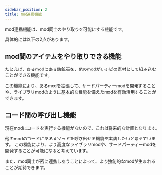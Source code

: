 ```yaml
---
sidebar_position: 2
title: mod連携機能
---
```


mod連携機能は、mod同士のやり取りを可能にする機能です。

具体的には以下の2点があります。

## mod間のアイテムをやり取りできる機能

たとえば、あるmodにある鉄鉱石を、他のmodがレシピの素材として組み込むことができる機能です。

この機能により、あるmodを拡張して、サードパーティーmodを開発することや、ライブラリmodのように基本的な機能を備えたmodを有効活用することができます。

## コード間の呼び出し機能

現在modにコードを実行する機能がないので、これは将来的な計画となります。

他のmodのコードにあるメソッドを呼び出せる機能を実装したいと考えています。
この機能により、より高度なライブラリmodや、サードパーティーmodを開発することが可能になると考えています。

また、mod同士が密に連携しあうことによって、より独創的なmodが生まれることが期待できます。